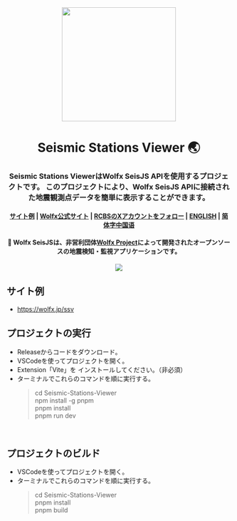 <div align="center">
  <image width="256em" src="https://github.com/user-attachments/assets/84003231-98c7-4b10-a761-f5bcf01a3adb" />
 </div>
<h1 align="center">Seismic Stations Viewer 🌏</h1>

<h3 align="center">Seismic Stations ViewerはWolfx SeisJS APIを使用するプロジェクトです。 このプロジェクトにより、Wolfx SeisJS APIに接続された地震観測点データを簡単に表示することができます。</h3>

<h4 align="center">
<a href=https://wolfx.jp/ssv>サイト例</a> | 
<a href=https://wolfx.jp>Wolfx公式サイト</a> |
<a href=https://x.com/realcodestudio>RCBSのXアカウントをフォロー</a> |
<a href=README.md>ENGLISH</a> |
<a href=zh.md>简体字中国语</a>


<div align="center">
<h4 align="center"> 🚨 Wolfx SeisJSは、非営利団体<a href=https://wolfx.jp>Wolfx Project</a>によって開発されたオープンソースの地震検知・監視アプリケーションです。 </h3>
 
 </div>
<div align="center">
  <image src="https://github.com/user-attachments/assets/ee4583a2-4f34-4b84-928b-8ef19962fdc7" />
</div>

## サイト例
- https://wolfx.jp/ssv

## プロジェクトの実行
- Releaseからコードをダウンロード。
- VSCodeを使ってプロジェクトを開く。
- Extension「Vite」を インストールしてください。（非必須）
- ターミナルでこれらのコマンドを順に実行する。
  > cd Seismic-Stations-Viewer<br>
  > npm install -g pnpm<br>
  > pnpm install<br>
  > pnpm run dev<br>

<br>
 
## プロジェクトのビルド
- VSCodeを使ってプロジェクトを開く。
- ターミナルでこれらのコマンドを順に実行する。
  > cd Seismic-Stations-Viewer<br>
  > pnpm install<br>
  > pnpm build<br>

